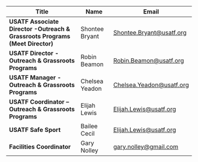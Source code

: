 ---
---
| Title | Name | Email |
| ----- | ---------------- | --------------- |
| **USATF Associate Director -Outreach & Grassroots Programs (Meet Director)** | Shontee Bryant | Shontee.Bryant@usatf.org |
| **USATF Director - Outreach & Grassroots Programs**                          | Robin Beamon   | Robin.Beamon@usatf.org   |
| **USATF Manager - Outreach & Grassroots Programs**                           | Chelsea Yeadon | Chelsea.Yeadon@usatf.org |
| **USATF Coordinator – Outreach & Grassroots Programs**                       | Elijah Lewis   | Elijah.Lewis@usatf.org   |
| **USATF Safe Sport**                                                         | Bailee Cecil   | Elijah.Lewis@usatf.org   |
| **Facilities Coordinator**                                                   | Gary Nolley    | gary.nolley@gmail.com    |